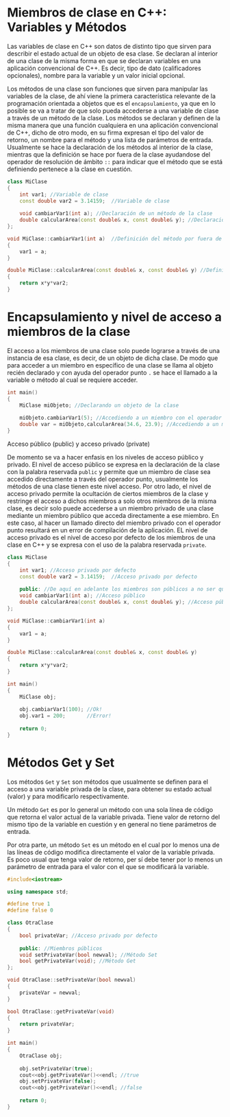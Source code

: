 # Miembros de clase en C++: Variables y Métodos

Las variables de clase en C++ son datos de distinto tipo que sirven para describir el estado actual de un objeto de esa clase.
Se declaran al interior de una clase de la misma forma en que se declaran variables en una aplicación convencional de C++. Es decir,
tipo de dato (calificadores opcionales), nombre para la variable y un valor inicial opcional.

Los métodos de una clase son funciones que sirven para manipular las variables de la clase, de ahí viene la primera característica relevante
de la programación orientada a objetos que es el `encapsulamiento`, ya que en lo posible se va a tratar de que solo pueda accederse a una
variable de clase a través de un método de la clase. Los métodos se declaran y definen de la misma manera que una función cualquiera en una
aplicación convencional de C++, dicho de otro modo, en su firma expresan el tipo del valor de retorno, un nombre para el método y una lista
de parámetros de entrada. Usualmente se hace la declaración de los métodos al interior de la clase, mientras que la definición se hace por fuera
de la clase ayudandose del operador de resolución de ámbito `::` para indicar que el método que se está definiendo pertenece a la clase en cuestión.

```cpp
class MiClase
{
	int var1; //Variable de clase
	const double var2 = 3.14159;  //Variable de clase
	
	void cambiarVar1(int a); //Declaración de un método de la clase
	double calcularArea(const double& x, const double& y); //Declaración de un método de la clase
};

void MiClase::cambiarVar1(int a)  //Definición del método por fuera de la clase
{
	var1 = a;
}

double MiClase::calcularArea(const double& x, const double& y) //Definición del método por fuera de la clase
{
	return x*y*var2;
}
```

# Encapsulamiento y nivel de acceso a miembros de la clase

El acceso a los miembros de una clase solo puede lograrse a través de una instancia de esa clase, es decir, de un objeto de dicha clase.
De modo que para acceder a un miembro en específico de una clase se llama al objeto recién declarado y con ayuda del operador punto `.` se hace
el llamado a la variable o método al cual se requiere acceder.

```cpp
int main()
{
	MiClase miObjeto; //Declarando un objeto de la clase
	
	miObjeto.cambiarVar1(5); //Accediendo a un miembro con el operador punto
	double var = miObjeto,calcularArea(34.6, 23.9); //Accediendo a un miembro con el operador punto
}
```

Acceso público (public) y acceso privado (private)

De momento se va a hacer enfasis en los niveles de acceso público y privado. El nivel de acceso público se expresa en la declaración de la clase 
con la palabra reservada `public` y permite que un miembro de clase sea accedido directamente a través del operador punto, usualmente los métodos
de una clase tienen este nivel acceso. Por otro lado, el nivel de acceso privado permite la ocultación de ciertos miembros de la clase y restringe
el acceso a dichos miembros a solo otros miembros de la misma clase, es decir solo puede accederse a un miembro privado de una clase mediante un miembro
público que acceda directamente a ese miembro. En este caso, al hacer un llamado directo del miembro privado con el operador punto resultará en un error
de compilación de la aplicación. EL nivel de acceso privado es el nivel de acceso por defecto de los miembros de una clase en C++ y se expresa con el uso
de la palabra reservada `private`.

```cpp
class MiClase
{
	int var1; //Acceso privado por defecto
	const double var2 = 3.14159;  //Acceso privado por defecto
	
	public: //De aquí en adelante los miembros son públicos a no ser que se exprese lo contrario
	void cambiarVar1(int a); //Acceso público
	double calcularArea(const double& x, const double& y); //Acceso público
};

void MiClase::cambiarVar1(int a)
{
	var1 = a;
}

double MiClase::calcularArea(const double& x, const double& y)
{
	return x*y*var2;
}

int main()
{
	MiClase obj;
	
	obj.cambiarVar1(100); //Ok!
	obj.var1 = 200;       //Error!
	
	return 0;
}
```
# Métodos Get y Set

Los métodos `Get` y `Set` son métodos que usualmente se definen para el acceso a una variable privada de la clase, para obtener su estado actual (valor)
y para modificarlo respectivamente.

Un método `Get` es por lo general un método con una sola línea de código que retorna el valor actual de la variable privada. Tiene valor de retorno del
mismo tipo de la variable en cuestión y en general no tiene parámetros de entrada.

Por otra parte, un método `Set` es un método en el cual por lo menos una de las líneas de código modifica directamente el valor de la variable privada.
Es poco usual que tenga valor de retorno, per sí debe tener por lo menos un parámetro de entrada para el valor con el que se modificará la variable.

```C++ runnable
#include<iostream>

using namespace std;

#define true 1
#define false 0

class OtraClase
{
	bool privateVar; //Acceso privado por defecto
	
	public: //Miembros públicos
	void setPrivateVar(bool newval); //Método Set
	bool getPrivateVar(void); //Método Get
};

void OtraClase::setPrivateVar(bool newval)
{
	privateVar = newval;
}

bool OtraClase::getPrivateVar(void)
{
	return privateVar;
}

int main()
{
	OtraClase obj;
	
	obj.setPrivateVar(true);
	cout<<obj.getPrivateVar()<<endl; //true
	obj.setPrivateVar(false);
	cout<<obj.getPrivateVar()<<endl; //false
		
	return 0;
}
```